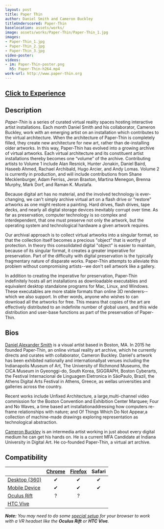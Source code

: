 ```yaml
---
layout: post
title: Paper Thin
author: Daniel Smith and Cameron Buckley
titleUnderscored: Paper-Thin
baselocation: assets/works/
image: assets/works/Paper-Thin/Paper-Thin_1.jpg
images:
- Paper-Thin_1.jpg
- Paper-Thin_2.jpg
- Paper-Thin_3.jpg
video-poster: 
videos: 
- im: Paper-Thin-poster.png
  h5: Paper-Thin-h264.mp4
work-url: http://www.paper-thin.org
---
```


<h2><a href="{{ page.work-url }}" target="_blank" class="button fit special icon fa-play"> Click to Experience</a></h2>

<div class="box" markdown="1">

## Description
*Paper-Thin* is a series of curated virtual reality spaces hosting interactive artist installations. Each month Daniel Smith and his collaborator, Cameron Buckley, work with an emerging artist on an installation which contributes to the virtual architecture. When the architecture of Paper-Thin is completely filled, they create new architecture for new art, rather than de-installing older artworks. In this way, Paper-Thin has evolved into a growing archive of virtual artworks. Each virtual architecture and its constituent artist installations thereby becomes one “volume” of the archive. Contributing artists to Volume 1 include Alan Resnick, Hunter Jonakin, Daniel Baird, Haseeb Ahmed, Rachael Archibald, Hugo Arcier, and Andy Lomas. Volume 2 is currently in production, and will include contributions from Shane Mecklenburger, Adam Ferriss, Jeron Braxton, Martina Menegon, Brenna Murphy, Mark Dorf, and Raman K. Mustafa. 

Because digital art has no material, and the involved technology is ever-changing, we can't simply archive virtual art on a flash drive or "restore" artworks as one might restore a painting. Hard drives, flash drives, tape decks, and nearly all digital storage devices inevitably corrupt over time. As far as preservation, computer technology is so complex and interdependent, that one must preserve not only the artwork, but the operating system and technological hardware a given artwork requires.

Our archival approach is to collect virtual artworks into a singular format, so that the collection itself becomes a precious "object” that is worthy of protection. In theory this consolidated digital "object" is easier to maintain, because of its singular format, it creates a greater imperative for preservation. Part of the difficulty with digital preservation is the typically fragmentary nature of disparate works. Paper-Thin attempts to alleviate this problem without compromising artists--we don't sell artwork like a gallery. 

In addition to creating the imperative for preservation, Paper-Thin indefinitely hosts all art installations as downloadable executables and equivalent desktop standalone programs for Mac, Linux, and Windows. These executables are more stable formats than online 3D renderers--which we also support. In other words, anyone who wishes to can download all the artworks for free. This means that copies of the art are effectively distributed to an indefinite number of global users, and this wide distribution and user-base functions as part of the preservation of Paper-Thin.     

## Bios	
[Daniel Alexander Smith](http://www.danielalexandersmith.com/) is a visual artist based in Boston, MA. In 2015 he founded Paper-Thin, an online virtual reality art archive, which he currently directs and curates with collaborator, Cameron Buckley. Daniel's artwork has been exhibited nationally and internationallyat venues including the Indianapolis Museum of Art, The University of Richmond Museums, the CICA Museum in Gyeonggi-do, South Korea, SIGGRAPH, Boston Cyberarts, the Festival Internacional de Linguagem Eletronica in SãoPaulo, Brazil, the Athens Digital Arts Festival in Athens, Greece, as wellas universities and galleries across the country.

Recent works include Unfixed Architecture, a large,multi-channel video commission for the Boston Convention and Exhibition Center Marquee; Four and No Waves, a time based art installationaddressing how computers re-frame relationships with nature; and Of Things Which Do Not Appear,a collection of machine-made drawings exploring representation as technological abstraction.

[Cameron Buckley](http://www.cameronbuckley.org/) is an intermedia artist working in just about every digital medium he can get his hands on. He is a current MFA Candidate at Indiana University in Digital Art. He co-founded Paper-Thin, a virtual art archive.

</div>

<div class="box" markdown="1">

## Compatibility

|                     |[Chrome][2]      |[Firefox][4]     |Safari  
|---------------------|:---------------:|:---------------:|:---------:
|[Desktop (360)][7]   |✔                |✔                |✔     
|[Mobile Device][8]   |✔                |✔                |✔    
|[Oculus Rift][9]     |?                |?                |      
|[HTC Vive][10]       |                 |                 |      

[1]:instructions.html#edge-ins
[2]:instructions.html#chrome-ins 
[3]:instructions.html#chromium-ins 
[4]:instructions.html#firefox-ins 
[5]:instructions.html#firefoxnightly-ins 
[6]:instructions.html#safari-ins 
[7]:instructions.html#desktop-ins
[8]:https://vr.google.com/cardboard/
[9]:https://www.oculus.com/rift/
[10]:https://www.vive.com/
[11]:https://vr.google.com/daydream/
[12]:instructions.html

***Note:** You may need to do some [special setup][12] for your browser to work with a VR headset like the **Oculus Rift** or **HTC Vive**.*

</div>